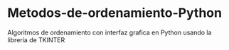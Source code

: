 # Metodos-de-ordenamiento-Python
Algoritmos de ordenamiento con interfaz grafica en Python usando la librería de TKINTER
